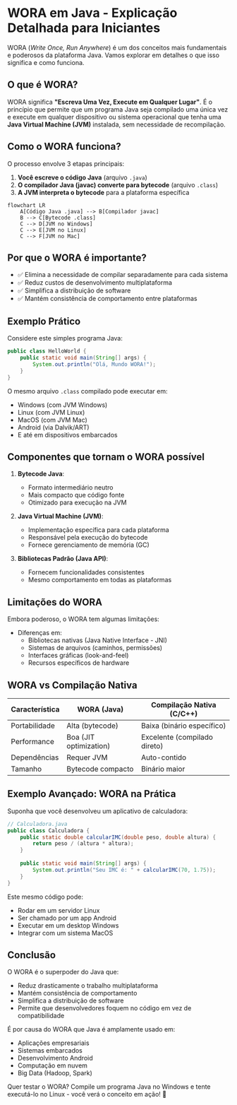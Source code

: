 # **WORA em Java - Explicação Detalhada para Iniciantes**

WORA (*Write Once, Run Anywhere*) é um dos conceitos mais fundamentais e poderosos da plataforma Java. Vamos explorar em detalhes o que isso significa e como funciona.

## **O que é WORA?**
WORA significa **"Escreva Uma Vez, Execute em Qualquer Lugar"**. É o princípio que permite que um programa Java seja compilado uma única vez e execute em qualquer dispositivo ou sistema operacional que tenha uma **Java Virtual Machine (JVM)** instalada, sem necessidade de recompilação.

## **Como o WORA funciona?**
O processo envolve 3 etapas principais:

1. **Você escreve o código Java** (arquivo `.java`)
2. **O compilador Java (javac) converte para bytecode** (arquivo `.class`)
3. **A JVM interpreta o bytecode** para a plataforma específica

```mermaid
flowchart LR
    A[Código Java .java] --> B[Compilador javac]
    B --> C[Bytecode .class]
    C --> D[JVM no Windows]
    C --> E[JVM no Linux]
    C --> F[JVM no Mac]
```

## **Por que o WORA é importante?**
- ✅ Elimina a necessidade de compilar separadamente para cada sistema
- ✅ Reduz custos de desenvolvimento multiplataforma
- ✅ Simplifica a distribuição de software
- ✅ Mantém consistência de comportamento entre plataformas

## **Exemplo Prático**
Considere este simples programa Java:

```java
public class HelloWorld {
    public static void main(String[] args) {
        System.out.println("Olá, Mundo WORA!");
    }
}
```

O mesmo arquivo `.class` compilado pode executar em:
- Windows (com JVM Windows)
- Linux (com JVM Linux)
- MacOS (com JVM Mac)
- Android (via Dalvik/ART)
- E até em dispositivos embarcados

## **Componentes que tornam o WORA possível**
1. **Bytecode Java**:
   - Formato intermediário neutro
   - Mais compacto que código fonte
   - Otimizado para execução na JVM

2. **Java Virtual Machine (JVM)**:
   - Implementação específica para cada plataforma
   - Responsável pela execução do bytecode
   - Fornece gerenciamento de memória (GC)

3. **Bibliotecas Padrão (Java API)**:
   - Fornecem funcionalidades consistentes
   - Mesmo comportamento em todas as plataformas

## **Limitações do WORA**
Embora poderoso, o WORA tem algumas limitações:
- Diferenças em:
  - Bibliotecas nativas (Java Native Interface - JNI)
  - Sistemas de arquivos (caminhos, permissões)
  - Interfaces gráficas (look-and-feel)
  - Recursos específicos de hardware

## **WORA vs Compilação Nativa**
| Característica | WORA (Java) | Compilação Nativa (C/C++) |
|---------------|------------|--------------------------|
| Portabilidade | Alta (bytecode) | Baixa (binário específico) |
| Performance | Boa (JIT optimization) | Excelente (compilado direto) |
| Dependências | Requer JVM | Auto-contido |
| Tamanho | Bytecode compacto | Binário maior |

## **Exemplo Avançado: WORA na Prática**
Suponha que você desenvolveu um aplicativo de calculadora:

```java
// Calculadora.java
public class Calculadora {
    public static double calcularIMC(double peso, double altura) {
        return peso / (altura * altura);
    }
    
    public static void main(String[] args) {
        System.out.println("Seu IMC é: " + calcularIMC(70, 1.75));
    }
}
```

Este mesmo código pode:
- Rodar em um servidor Linux
- Ser chamado por um app Android
- Executar em um desktop Windows
- Integrar com um sistema MacOS

## **Conclusão**
O WORA é o superpoder do Java que:
- Reduz drasticamente o trabalho multiplataforma
- Mantém consistência de comportamento
- Simplifica a distribuição de software
- Permite que desenvolvedores foquem no código em vez de compatibilidade

É por causa do WORA que Java é amplamente usado em:
- Aplicações empresariais
- Sistemas embarcados
- Desenvolvimento Android
- Computação em nuvem
- Big Data (Hadoop, Spark)

Quer testar o WORA? Compile um programa Java no Windows e tente executá-lo no Linux - você verá o conceito em ação! 🚀